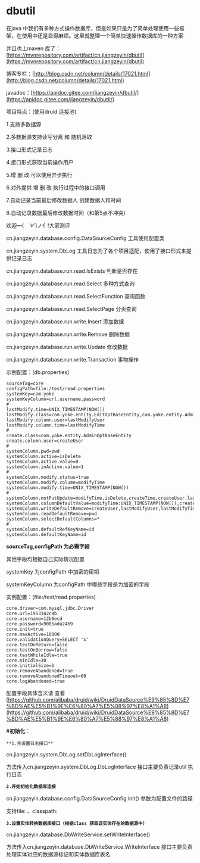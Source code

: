 # dbutil
在java 中我们有多种方式操作数据库，但是如果只是为了简单处理使用一些框架，在使用中还是显得麻烦。这里就整理一个简单快速操作数据库的一种方案

并且也上maven 库了：[https://mvnrepository.com/artifact/cn.jiangzeyin/dbutil](https://mvnrepository.com/artifact/cn.jiangzeyin/dbutil)

博客专栏：[http://blog.csdn.net/column/details/17021.html](http://blog.csdn.net/column/details/17021.html)

javadoc：[https://apidoc.gitee.com/jiangzeyin/dbutil/](https://apidoc.gitee.com/jiangzeyin/dbutil/)

项目特点：(使用druid 连接池)

1.支持多数据源

2.多数据源支持读写分离 和 随机落取

3.接口形式记录日志

4.接口形式获取当前操作用户

5.增 删 改 可以使用异步执行

6.对外提供 增 删 改 执行过程中的接口调用

7.自动记录当前最后修改数据人 创建数据人和时间

8.自动记录数据最后修改数据时间（和第5点不冲突）

欢迎━(*｀∀´*)ノ亻!大家测评

cn.jiangzeyin.database.config.DataSourceConfig  工具使用配置类

cn.jiangzeyin.system.DbLog  工具日志为了各个项目适配，使用了接口形式来提供记录日志

cn.jiangzeyin.database.run.read.IsExists 判断是否存在

cn.jiangzeyin.database.run.read.Select 多种方式查询

cn.jiangzeyin.database.run.read.SelectFunction 查询函数

cn.jiangzeyin.database.run.read.SelectPage 分页查询

cn.jiangzeyin.database.run.write.Insert 添加数据

cn.jiangzeyin.database.run.write.Remove 删除数据

cn.jiangzeyin.database.run.write.Update 修改数据

cn.jiangzeyin.database.run.write.Transaction 事物操作

示例配置：(db.properties)

```
sourceTag=core
configPath=file:/test/read.properties
systemKey=com.yoke   
systemKeyColumn=url,username,password
#
lastModify.time=UNIX_TIMESTAMP(NOW())
lastModify.class=com.yoke.entity.EditOptBaseEntity,com.yoke.entity.AdminOptBaseEntity
lastModify.column.user=lastModifyUser
lastModify.column.time=lastModifyTime
#
create.class=com.yoke.entity.AdminOptBaseEntity
create.column.user=createUser
#
systemColumn.pwd=pwd
systemColumn.active=isDelete
systemColumn.active.value=0
systemColumn.inActive.value=1
#
systemColumn.modify.status=true
systemColumn.modify.column=modifyTime
systemColumn.modify.time=UNIX_TIMESTAMP(NOW())
#
systemColumn.notPutUpdate=modifyTime,isDelete,createTime,createUser,lastModifyUser,lastModifyTime,id
systemColumn.columnDefaultValue=modifyTime:UNIX_TIMESTAMP(NOW()),createTime:UNIX_TIMESTAMP(NOW())
systemColumn.writeDefaultRemove=createUser,lastModifyUser,lastModifyTime,id,isDelete
systemColumn.readDefaultRemove=pwd
systemColumn.selectDefaultColumns=*
#
systemColumn.defaultRefKeyName=id
systemColumn.defaultKeyName=id
```

**sourceTag,configPath 为必需字段**

其他字段均根据自己实际情况配置

systemKey 为configPath 中加密的密钥

systemKeyColumn  为configPath 中哪些字段是为加密的字段

实例配置：(file:/test/read.properties)

```
core.driver=com.mysql.jdbc.Driver
core.url=1953342c4b
core.username=12b0ecd
core.password=9085ada2469
core.init=true
core.maxActive=10000
core.validationQuery=SELECT 'x'
core.testOnReturn=false
core.testOnBorrow=false
core.testWhileIdle=true
core.minIdle=30
core.initialSize=1
core.removeAbandoned=true
core.removeAbandonedTimeout=60
core.logAbandoned=true
```
 
配置字段具体含义请 查看[https://github.com/alibaba/druid/wiki/DruidDataSource%E9%85%8D%E7%BD%AE%E5%B1%9E%E6%80%A7%E5%88%97%E8%A1%A8](https://github.com/alibaba/druid/wiki/DruidDataSource%E9%85%8D%E7%BD%AE%E5%B1%9E%E6%80%A7%E5%88%97%E8%A1%A8)

#**初始化**：

`**1.先设置日志接口**`

cn.jiangzeyin.system.DbLog.setDbLogInterface()

方法传入cn.jiangzeyin.system.DbLog.DbLogInterface 接口主要负责记录util 执行日志

**`2.开始初始化数据库连接`**

cn.jiangzeyin.database.config.DataSourceConfig.init()  参数为配置文件的路径

支持file: 、classpath:  

**`3.设置实体转换数据库接口（根据class 获取该实体存在的数据源中）`**

cn.jiangzeyin.database.DbWriteService.setWriteInterface()

方法传入cn.jiangzeyin.database.DbWriteService.WriteInterface 接口主要负责处理实体对应的数据源标记和实体数据库表名

